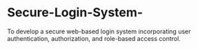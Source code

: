 # Secure-Login-System-
To develop a secure web-based login system incorporating user authentication, authorization, and role-based access control.
